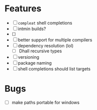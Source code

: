 # Features
- [ ] `compleat` shell completions
- [ ] intmin builds?
- [ ] 
- [ ] better support for multiple compilers
- [ ] dependency resolution (lol)
  - [ ] Dhall recursive types
- [ ] versioning
- [ ] package naming
- [ ] shell completions should list targets
# Bugs
- [ ] make paths portable for windows
